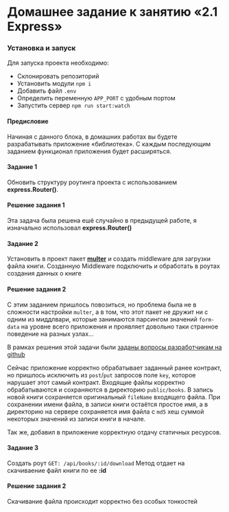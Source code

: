 # Домашнее задание к занятию «2.1 Express»

### Установка и запуск
Для запуска проекта необходимо:
- Склонировать репозиторий
- Установить модули `npm i`
- Добавить файл `.env`
- Определить переменную `APP_PORT` с удобным портом
- Запустить сервер `npm run start:watch`

#### Предисловие
Начиная с данного блока, в домашних работах вы будете разрабатывать приложение «библиотека». С каждым последующим заданием функционал приложения будет расширяться.

#### Задание 1
Обновить структуру роутинга проекта с использованием **express.Router()**.

#### Решение задания 1
Эта задача была решена ешё случайно в предыдущей работе, я изначально использовал **express.Router()**

#### Задание 2
Установить в проект пакет [**multer**](https://github.com/expressjs/multer/blob/master/doc/README-ru.md)
и создать middleware для загрузки файла книги. 
Созданную Middleware подключить и обработать в роутах создания данных о книге

#### Решение задания 2
С этим заданием пришлось повозиться, но проблема была не в сложности настройки `multer`, а в том, что этот пакет не дружит ни с одним из миддлвари, которые занимаются парсингом значений `form-data` на уровне всего приложения и проявляет довольно таки странное поведение на разных узлах...

В рамках решения этой задачи были [заданы вопросы разработчикам на github](https://github.com/expressjs/multer/issues/952)

Сейчас приложение корректно обрабатывает заданный ранее контракт, но пришлось исключить из `post`/`put` запросов поле `key`, которое нарушает этот самый контракт. Входящие файлы корректно обрабатываются и сохраняются в директорию `public/books`. В запись новой книги сохраняется оригинальный `fileName` входящего файла. При сохранении имени файла, в записи книги остаётся простое имя, а в директорию на сервере сохраняется имя файла с `md5` хеш суммой некоторых значений из записи книги в начале.

Так же, добавил в приложение корректную отдачу статичных ресурсов.

#### Задание 3
Создать роут `GET: /api/books/:id/download` 
Метод отдает на скачиваение файл книги по ее **:id**

#### Решение задания 2
Скачивание файла происходит корректно без особых тонкостей